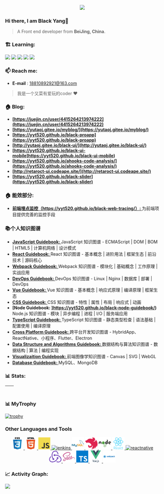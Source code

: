 <p align="center"><img src="https://p9-juejin.byteimg.com/tos-cn-i-k3u1fbpfcp/5e0425315c4649e09e7713ea18741278~tplv-k3u1fbpfcp-no-mark:240:240:240:160.awebp?" /></p>

### Hi there, I am Black Yang👋

> A Front end developer from **BeiJing, China**.

### 🏗️ Learning:

<code><img src="https://img.shields.io/badge/typescript-%23007ACC.svg?style=for-the-badge&logo=typescript&logoColor=white"/></code>
<code><img src="https://img.shields.io/badge/react-%2320232a.svg?style=for-the-badge&logo=react&logoColor=%2361DAFB"/></code>
<code><img src="https://img.shields.io/badge/node.js-6DA55F?style=for-the-badge&logo=node.js&logoColor=white"/></code>
<code><img src="https://img.shields.io/badge/nestjs-%23E0234E.svg?style=for-the-badge&logo=nestjs&logoColor=white"/></code>
<code><img src="https://img.shields.io/badge/vuejs-%2335495e.svg?style=for-the-badge&logo=vuedotjs&logoColor=%234FC08D"/></code>

### 📫 Reach me:

- **E-mail** : 18810892921@163.com

> 我是一个又菜有爱玩的coder ❤️

### 🏠 Blog:

- **[https://juejin.cn/user/4415264213974222](https://juejin.cn/user/4415264213974222)**
- **[https://yutaoj.gitee.io/myblog/](https://yutaoj.gitee.io/myblog/)**
- **[https://yyt520.github.io/black-proapp](https://yyt520.github.io/black-proapp)**
- **[http://yutaoj.gitee.io/black-ui/](http://yutaoj.gitee.io/black-ui/)**
- **[https://yyt520.github.io/black-ui-mobile]https://yyt520.github.io/black-ui-mobile)**
- **[https://yyt520.github.io/ahooks-code-analysis/](https://yyt520.github.io/ahooks-code-analysis/)**
- **[http://retaroct-ui.codeape.site/](http://retaroct-ui.codeape.site/)**
- **[https://yyt520.github.io/black-slider](https://yyt520.github.io/black-slider)**


### 🏠 能效部分:
- **[前端埋点监控（https://yyt520.github.io/black-web-tracing/）: ](https://yyt520.github.io/black-web-tracing/)** 为前端项目提供完善的监控手段


### 📚个人知识图谱

- **[JavaScript Guidebook: ](https://yyt520.github.io/black-javascript-guidebook/)** JavaScript 知识图谱 - ECMAScript | DOM | BOM | HTML5 | 计算机网络 | 设计模式
- **[React Guidebook: ](https://yyt520.github.io/black-react-guidebook/)** React 知识图谱 - 基本概念 | 进阶用法 | 框架生态 | 前沿技术 | 源码核心
- **[Webpack Guidebook: ](https://yyt520.github.io/black-webpack-guidebook/)** Webpack 知识图谱 - 模块化 | 基础概念 | 工作原理 | 实战应用
- **[DevOps Guidebook: ](https://yyt520.github.io/black-devops-guidebook/)** DevOps 知识图谱 - Linux | Nginx | 数据库 | 部署 | DevOps
- **[Vue Guidebook: ](https://yyt520.github.io/black-vue-guidebook/)** Vue 知识图谱 - 基本概念 | 响应式原理 | 编译原理 | 框架生态
- **[CSS Guidebook: ](https://yyt520.github.io/black-css-guidebook/)** CSS 知识图谱 - 特性 | 属性 | 布局 | 响应式 | 动画
- **[Node Guidebook: ]https://yyt520.github.io/black-node-guidebook/)** Node.js 知识图谱 - 模块 | 异步编程 | 进程 | I/O | 服务端应用
- **[TypeScript Guidebook: ](https://yyt520.github.io/black-typescript-guidebook/)** TypeScript 知识图谱 - 静态类型检查 | 语法基础 | 配置使用 | 编译原理
- **[Cross Platform Guidebook: ](https://yyt520.github.io/black-cross-platform-guidebook/)** 跨平台开发知识图谱 - HybridApp、ReactNative、小程序、Flutter、Electron
- **[Data Structure and Algorithms Guidebook: ](https://yyt520.github.io/black-data-structure-and-algorithms-guidebook/)** 数据结构与算法知识图谱 - 数据结构 | 算法 | 编程实现
- **[Visualizaition Guidebook: ](https://yyt520.github.io/black-visualization-guidebook/)** 前端图像学知识图谱 - Canvas | SVG | WebGL
- **[Database Guidebook: ](https://yyt520.github.io/black-database-guidebook/)** MySQL、MongoDB

### 📊 Stats:

| <img align="center" src="https://github-readme-stats.vercel.app/api?username=yyt520&show_icons=true&theme=buefy&hide_border=true" alt="" /> | <img align="center" src="https://github-readme-stats.vercel.app/api/top-langs/?username=yyt520&layout=compact&theme=buefy&hide_border=true" alt="" /> |
| ----------------------------------------------------------------------------------------------------------------------------------------------- | --------------------------------------------------------------------------------------------------------------------------------------------------------- |

### 📊 MyTrophy
[![trophy](https://github-profile-trophy.vercel.app/?username=ryo-ma)](https://github.com/ryo-ma/github-profile-trophy)

### Other Languages and Tools

<p align="center"> <a href="https://www.w3schools.com/css/" target="_blank" rel="noreferrer"> <img src="https://raw.githubusercontent.com/devicons/devicon/master/icons/css3/css3-original-wordmark.svg" alt="css3" width="40" height="40"/> </a> <a href="https://www.w3.org/html/" target="_blank" rel="noreferrer"> <img src="https://raw.githubusercontent.com/devicons/devicon/master/icons/html5/html5-original-wordmark.svg" alt="html5" width="40" height="40"/> </a> <a href="https://developer.mozilla.org/en-US/docs/Web/JavaScript" target="_blank" rel="noreferrer"> <img src="https://raw.githubusercontent.com/devicons/devicon/master/icons/javascript/javascript-original.svg" alt="javascript" width="40" height="40"/> </a> <a href="https://www.jenkins.io" target="_blank" rel="noreferrer"> <img src="https://www.vectorlogo.zone/logos/jenkins/jenkins-icon.svg" alt="jenkins" width="40" height="40"/> </a> <a href="https://www.mysql.com/" target="_blank" rel="noreferrer"> <img src="https://raw.githubusercontent.com/devicons/devicon/master/icons/mysql/mysql-original-wordmark.svg" alt="mysql" width="40" height="40"/> </a> <a href="https://nestjs.com/" target="_blank" rel="noreferrer"> <img src="https://raw.githubusercontent.com/devicons/devicon/master/icons/nestjs/nestjs-plain.svg" alt="nestjs" width="40" height="40"/> </a> <a href="https://nodejs.org" target="_blank" rel="noreferrer"> <img src="https://raw.githubusercontent.com/devicons/devicon/master/icons/nodejs/nodejs-original-wordmark.svg" alt="nodejs" width="40" height="40"/> </a> <a href="https://reactjs.org/" target="_blank" rel="noreferrer"> <img src="https://raw.githubusercontent.com/devicons/devicon/master/icons/react/react-original-wordmark.svg" alt="react" width="40" height="40"/> </a> <a href="https://reactnative.dev/" target="_blank" rel="noreferrer"> <img src="https://reactnative.dev/img/header_logo.svg" alt="reactnative" width="40" height="40"/> </a> <a href="https://redux.js.org" target="_blank" rel="noreferrer"> <img src="https://raw.githubusercontent.com/devicons/devicon/master/icons/redux/redux-original.svg" alt="redux" width="40" height="40"/> </a> <a href="https://sass-lang.com" target="_blank" rel="noreferrer"> <img src="https://raw.githubusercontent.com/devicons/devicon/master/icons/sass/sass-original.svg" alt="sass" width="40" height="40"/> </a> <a href="https://www.typescriptlang.org/" target="_blank" rel="noreferrer"> <img src="https://raw.githubusercontent.com/devicons/devicon/master/icons/typescript/typescript-original.svg" alt="typescript" width="40" height="40"/> </a> <a href="https://vuejs.org/" target="_blank" rel="noreferrer"> <img src="https://raw.githubusercontent.com/devicons/devicon/master/icons/vuejs/vuejs-original-wordmark.svg" alt="vuejs" width="40" height="40"/> </a> <a href="https://webpack.js.org" target="_blank" rel="noreferrer"> <img src="https://raw.githubusercontent.com/devicons/devicon/d00d0969292a6569d45b06d3f350f463a0107b0d/icons/webpack/webpack-original-wordmark.svg" alt="webpack" width="40" height="40"/> </a> </p>


### 📈 Activity Graph:

![](https://activity-graph.herokuapp.com/graph?username=yyt520&theme=react-dark)
